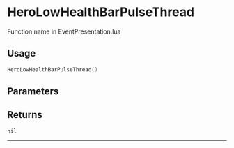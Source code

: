 # HeroLowHealthBarPulseThread
Function name in EventPresentation.lua
## Usage
```lua
HeroLowHealthBarPulseThread()
```
## Parameters

## Returns
`nil`

---